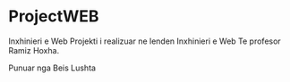 # ProjectWEB
Inxhinieri e Web
Projekti i realizuar ne lenden Inxhinieri e Web 
Te profesor Ramiz Hoxha.

Punuar nga Beis Lushta

